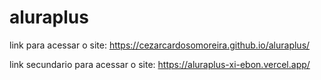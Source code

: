 # aluraplus

link para acessar o site:   https://cezarcardosomoreira.github.io/aluraplus/

link secundario para acessar o site: https://aluraplus-xi-ebon.vercel.app/
